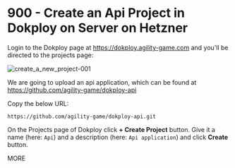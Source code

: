 # 900 - Create an Api Project in Dokploy on Server on Hetzner

Login to the Dokploy page at https://dokploy.agility-game.com and you'll be directed to the projects page:

![create_a_new_project-001](https://github.com/agility-game/dokploy/assets/1499433/8cd7133a-8ddc-4d1c-b643-7806c63a7d97)

We are going to upload an api application, which can be found at https://github.com/agility-game/dokploy-api

Copy the below URL:

```
https://github.com/agility-game/dokploy-api.git
```

On the Projects page of Dokploy click **+ Create Project** button. Give it a name (here: ```Api```) and a description (here: ```Api application```) and click **Create** button.




MORE
